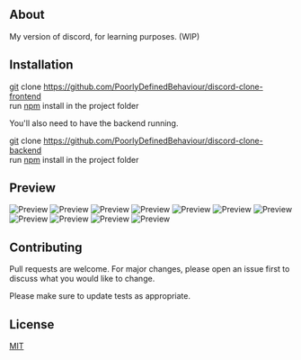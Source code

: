 ## About

My version of discord, for learning purposes. (WIP)

## Installation

[git](https://git-scm.com) clone https://github.com/PoorlyDefinedBehaviour/discord-clone-frontend <br/>
run [npm](https://www.npmjs.com) install in the project folder<br/>

You'll also need to have the backend running. <br/>

[git](https://git-scm.com) clone https://github.com/PoorlyDefinedBehaviour/discord-clone-backend <br/>
run [npm](https://www.npmjs.com) install in the project folder <br/>

## Preview

![Preview](https://i.imgur.com/svDegU4.png)
![Preview](https://i.imgur.com/nb7w7xr.png)
![Preview](https://i.imgur.com/fd9pStf.png)
![Preview](https://i.imgur.com/TxrQOJT.png)
![Preview](https://i.imgur.com/KvSaBsA.png)
![Preview](https://i.imgur.com/4RiTWzq.png)
![Preview](https://i.imgur.com/auhe6ey.png)
![Preview](https://i.imgur.com/F2VSdiL.png)
![Preview](https://i.imgur.com/VnB70jx.png)
![Preview](https://i.imgur.com/MowAPbU.png)
![Preview](https://i.imgur.com/dtES1N7.png)

## Contributing

Pull requests are welcome. For major changes, please open an issue first to discuss what you would like to change.

Please make sure to update tests as appropriate.

## License

[MIT](https://choosealicense.com/licenses/mit/)
